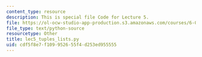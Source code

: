 ```yaml
---
content_type: resource
description: This is special file Code for Lecture 5.
file: https://ol-ocw-studio-app-production.s3.amazonaws.com/courses/6-0001-introduction-to-computer-science-and-programming-in-python-fall-2016/cdf5f8e7f109952655f4d253ed955555_lec5_tuples_lists.py
file_type: text/python-source
resourcetype: Other
title: lec5_tuples_lists.py
uid: cdf5f8e7-f109-9526-55f4-d253ed955555
---
```

